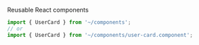 Reusable React components

```ts
import { UserCard } from '~/components';
// or
import { UserCard } from '~/components/user-card.component';
```
